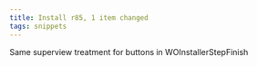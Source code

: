 ```yaml
---
title: Install r85, 1 item changed
tags: snippets
---
```


Same superview treatment for buttons in WOInstallerStepFinish
